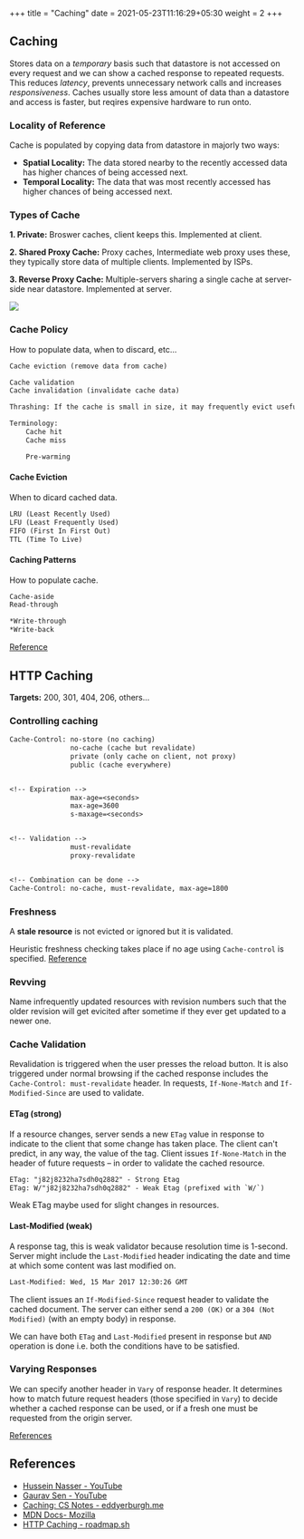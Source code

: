+++
title = "Caching"
date = 2021-05-23T11:16:29+05:30
weight = 2
+++

## Caching
Stores data on a _temporary_ basis such that datastore is not accessed on every request and we can show a cached response to repeated requests. This reduces _latency_, prevents unnecessary network calls and increases _responsiveness_. Caches usually store less amount of data than a datastore and access is faster, but reqires expensive hardware to run onto.

### Locality of Reference 
Cache is populated by copying data from datastore in majorly two ways:
- **Spatial Locality:** The data stored nearby to the recently accessed data has higher chances of being accessed next.
- **Temporal Locality:** The data that was most recently accessed has higher chances of being accessed next. 

### Types of Cache
**1. Private:** Broswer caches, client keeps this. Implemented at client.

**2. Shared Proxy Cache:** Proxy caches, Intermediate web proxy uses these, they typically store data of multiple clients. Implemented by ISPs.

**3. Reverse Proxy Cache:** Multiple-servers sharing a single cache at server-side near datastore. Implemented at server.

![](https://developer.mozilla.org/en-US/docs/Web/HTTP/Caching/http_cache_type.png)

### Cache Policy
How to populate data, when to discard, etc...
```txt
Cache eviction (remove data from cache)

Cache validation
Cache invalidation (invalidate cache data)

Thrashing: If the cache is small in size, it may frequently evict useful data.
```

```txt
Terminology:
	Cache hit
	Cache miss

	Pre-warming
```

#### Cache Eviction
When to dicard cached data.
```txt
LRU (Least Recently Used)
LFU (Least Frequently Used)
FIFO (First In First Out)
TTL (Time To Live)
```

#### Caching Patterns
How to populate cache.
```txt
Cache-aside
Read-through

*Write-through
*Write-back
```
[Reference](https://notes.eddyerburgh.me/distributed-systems/caching#caching-patterns)

## HTTP Caching 
**Targets:** 200, 301, 404, 206, others...

### Controlling caching
```txt
Cache-Control: no-store (no caching)
			   no-cache (cache but revalidate)
			   private (only cache on client, not proxy)
			   public (cache everywhere)


<!-- Expiration -->
			   max-age=<seconds>
			   max-age=3600
			   s-maxage=<seconds>


<!-- Validation -->
			   must-revalidate
			   proxy-revalidate


<!-- Combination can be done -->
Cache-Control: no-cache, must-revalidate, max-age=1800
```

### Freshness
A **stale resource** is not evicted or ignored but it is validated.

Heuristic freshness checking takes place if no age using `Cache-control` is specified.
[Reference](https://developer.mozilla.org/en-US/docs/Web/HTTP/Caching#freshness)

### Revving
Name infrequently updated resources with revision numbers such that the older revision will get evicited after sometime if they ever get updated to a newer one.

### Cache Validation
Revalidation is triggered when the user presses the reload button. It is also triggered under normal browsing if the cached response includes the `Cache-Control: must-revalidate` header. In requests, `If-None-Match` and `If-Modified-Since` are used to validate.

#### ETag (strong)
If a resource changes, server sends a new `ETag` value in response to indicate to the client that some change has taken place. The client can't predict, in any way, the value of the tag. Client issues `If-None-Match` in the header of future requests – in order to validate the cached resource.
```txt
ETag: "j82j8232ha7sdh0q2882" - Strong Etag
ETag: W/"j82j8232ha7sdh0q2882" - Weak Etag (prefixed with `W/`)
```
Weak ETag maybe used for slight changes in resources.

#### Last-Modified (weak)
A response tag, this is weak validator because resolution time is 1-second. Server might include the `Last-Modified` header indicating the date and time at which some content was last modified on.
```txt
Last-Modified: Wed, 15 Mar 2017 12:30:26 GMT
```
The client issues an `If-Modified-Since` request header to validate the cached document. The server can either send a `200 (OK)` or a `304 (Not Modified)` (with an empty body) in response.

We can have both `ETag` and `Last-Modified` present in response but `AND` operation is done i.e. both the conditions have to be satisfied.

### Varying Responses
We can specify another header in `Vary` of response header. It determines how to match future request headers (those specified in `Vary`) to decide whether a cached response can be used, or if a fresh one must be requested from the origin server.

[References](https://developer.mozilla.org/en-US/docs/Web/HTTP/Caching#varying_responses)

## References
- [Hussein Nasser - YouTube](https://www.youtube.com/watch?v=ccemOqDrc2I)
- [Gaurav Sen - YouTube](https://www.youtube.com/watch?v=U3RkDLtS7uY)
- [Caching: CS Notes - eddyerburgh.me](https://notes.eddyerburgh.me/distributed-systems/caching)
- [MDN Docs- Mozilla](https://developer.mozilla.org/en-US/docs/Web/HTTP/Caching)
- [HTTP Caching - roadmap.sh](https://roadmap.sh/guides/http-caching)